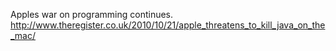 Apples war on programming continues. http://www.theregister.co.uk/2010/10/21/apple_threatens_to_kill_java_on_the_mac/